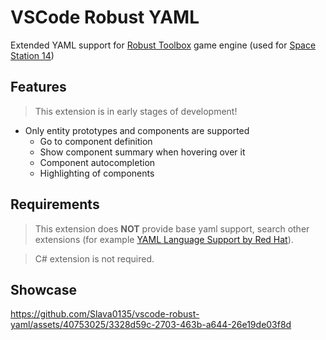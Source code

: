 # VSCode Robust YAML

Extended YAML support for [Robust Toolbox](https://github.com/space-wizards/RobustToolbox) game engine (used for [Space Station 14](https://github.com/space-wizards/space-station-14))

## Features

> This extension is in early stages of development!

* Only entity prototypes and components are supported
  * Go to component definition
  * Show component summary when hovering over it
  * Component autocompletion
  * Highlighting of components

## Requirements

> This extension does **NOT** provide base yaml support, search other extensions (for example [YAML Language Support by Red Hat](https://marketplace.visualstudio.com/items?itemName=redhat.vscode-yaml)).

> C# extension is not required.

## Showcase

https://github.com/Slava0135/vscode-robust-yaml/assets/40753025/3328d59c-2703-463b-a644-26e19de03f8d

